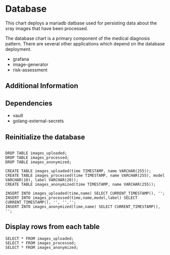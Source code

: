 # Database

This chart deploys a mariadb datbase used for persisting data about the xray images that have been processed.

The database chart is a primary component of the medical diagnosis pattern. There are several other applications which depend on the database deployment.

- grafana
- image-generator
- risk-assessment

## Additional Information

## Dependencies

- vault
- golang-external-secrets

## Reinitialize the database

```shell

DROP TABLE images_uploaded;
DROP TABLE images_processed;
DROP TABLE images_anonymized;

CREATE TABLE images_uploaded(time TIMESTAMP, name VARCHAR(255));
CREATE TABLE images_processed(time TIMESTAMP, name VARCHAR(255), model VARCHAR(10), label VARCHAR(20));
CREATE TABLE images_anonymized(time TIMESTAMP, name VARCHAR(255));

INSERT INTO images_uploaded(time,name) SELECT CURRENT_TIMESTAMP(), '';
INSERT INTO images_processed(time,name,model,label) SELECT CURRENT_TIMESTAMP(), '', '','';
INSERT INTO images_anonymized(time,name) SELECT CURRENT_TIMESTAMP(), '';

```

## Display rows from each table

```shell
SELECT * FROM images_uploaded;
SELECT * FROM images_processed;
SELECT * FROM images_anonymized;

```
